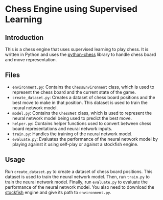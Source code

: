 # Chess Engine using Supervised Learning

## Introduction

This is a chess engine that uses supervised learning to play chess. It is written in Python and uses the [python-chess](https://python-chess.readthedocs.io/en/latest/) library to handle chess board and move representation.

## Files

- `environment.py`: Contains the `ChessEnvironment` class, which is used to represent the chess board and the current state of the game. 
- `create_dataset.py`: Creates a dataset of chess board positions and the best move to make in that position. This dataset is used to train the neural network model.
- `model.py`: Contains the `ChessNet` class, which is used to represent the neural network model being used to predict the best move.
- `helper.py`: Contains helper functions used to convert between chess board representations and neural network inputs.
- `train.py`: Handles the training of the neural network model.
- `evaluate.py`: Evaluates the performance of the neural network model by playing against it using self-play or against a stockfish engine.

## Usage

Run `create_dataset.py` to create a dataset of chess board positions. This dataset is used to train the neural network model. Then, run `train.py` to train the neural network model. Finally, run `evaluate.py` to evaluate the performance of the neural network model. You also need to download the [stockfish](https://stockfishchess.org/) engine and give its path to `environment.py`. 



